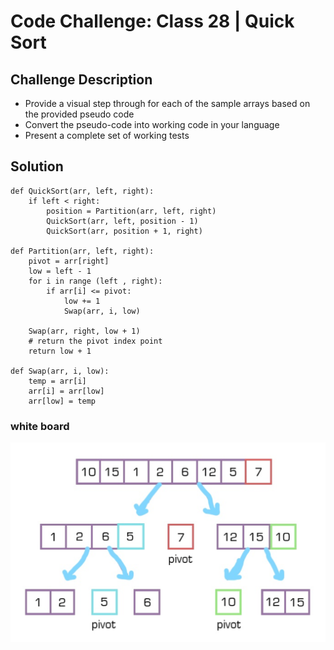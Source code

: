 # Code Challenge: Class 28 | Quick Sort

## Challenge Description
- Provide a visual step through for each of the sample arrays based on the provided pseudo code
- Convert the pseudo-code into working code in your language
- Present a complete set of working tests

## Solution

```
def QuickSort(arr, left, right):
    if left < right: 
        position = Partition(arr, left, right)
        QuickSort(arr, left, position - 1)
        QuickSort(arr, position + 1, right)

def Partition(arr, left, right):
    pivot = arr[right]
    low = left - 1
    for i in range (left , right):
        if arr[i] <= pivot:
            low += 1
            Swap(arr, i, low)

    Swap(arr, right, low + 1)
    # return the pivot index point
    return low + 1

def Swap(arr, i, low):
    temp = arr[i]
    arr[i] = arr[low]
    arr[low] = temp
```

### white board
![](../../../assets/quick_sort.png)
